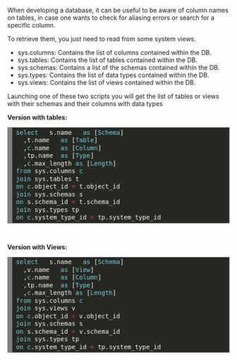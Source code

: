 <html><body><p>When developing a database, it can be useful to be aware of column names on tables, in case one wants to check for aliasing errors or search for a specific column.

To retrieve them, you just need to read from some system views.
</p><ul>
	<li>sys.columns: Contains the list of columns contained within the DB.</li>
	<li>sys.tables: Contains the list of tables contained within the DB.</li>
	<li>sys.schemas: Contains a list of the schemas contained within the DB.</li>
	<li>sys.types: Contains the list of data types contained within the DB.</li>
	<li>sys.views: Contains the list of views contained within the DB.</li>
</ul>
Launching one of these two scripts you will get the list of tables or views with their schemas and their columns with data types

<b>Version with tables:</b>
<pre style="background:#272822;overflow:auto;width:auto;border:solid gray;border-width:.1em .1em .1em .8em;padding:.2em .6em;margin:0;line-height:125%;"><span style="color:#66d9ef;">select</span>   <span style="color:#f8f8f2;">s.name</span>   <span style="color:#66d9ef;">as</span> <span style="color:#f8f8f2;">[</span><span style="color:#66d9ef;">Schema</span><span style="color:#f8f8f2;">]</span>
  <span style="color:#f8f8f2;">,t.name</span>   <span style="color:#66d9ef;">as</span> <span style="color:#f8f8f2;">[</span><span style="color:#66d9ef;">Table</span><span style="color:#f8f8f2;">]</span>
  <span style="color:#f8f8f2;">,</span><span style="color:#66d9ef;">c</span><span style="color:#f8f8f2;">.name</span>   <span style="color:#66d9ef;">as</span> <span style="color:#f8f8f2;">[</span><span style="color:#66d9ef;">Column</span><span style="color:#f8f8f2;">]</span>
  <span style="color:#f8f8f2;">,tp.name</span>  <span style="color:#66d9ef;">as</span> <span style="color:#f8f8f2;">[</span><span style="color:#66d9ef;">Type</span><span style="color:#f8f8f2;">]</span>
  <span style="color:#f8f8f2;">,</span><span style="color:#66d9ef;">c</span><span style="color:#f8f8f2;">.max_length</span> <span style="color:#66d9ef;">as</span> <span style="color:#f8f8f2;">[</span><span style="color:#66d9ef;">Length</span><span style="color:#f8f8f2;">]</span>
<span style="color:#66d9ef;">from</span> <span style="color:#f8f8f2;">sys.columns</span> <span style="color:#66d9ef;">c</span>
<span style="color:#66d9ef;">join</span> <span style="color:#f8f8f2;">sys.tables</span> <span style="color:#f8f8f2;">t</span>
<span style="color:#66d9ef;">on</span> <span style="color:#66d9ef;">c</span><span style="color:#f8f8f2;">.object_id</span> <span style="color:#f92672;">=</span> <span style="color:#f8f8f2;">t.object_id</span>
<span style="color:#66d9ef;">join</span> <span style="color:#f8f8f2;">sys.schemas</span> <span style="color:#f8f8f2;">s</span>
<span style="color:#66d9ef;">on</span> <span style="color:#f8f8f2;">s.schema_id</span> <span style="color:#f92672;">=</span> <span style="color:#f8f8f2;">t.schema_id</span>
<span style="color:#66d9ef;">join</span> <span style="color:#f8f8f2;">sys.types</span> <span style="color:#f8f8f2;">tp</span>
<span style="color:#66d9ef;">on</span> <span style="color:#66d9ef;">c</span><span style="color:#f8f8f2;">.system_type_id</span> <span style="color:#f92672;">=</span> <span style="color:#f8f8f2;">tp.system_type_id</span>
</pre>
 

<b>Version with Views:</b>
<pre style="background:#272822;overflow:auto;width:auto;border:solid gray;border-width:.1em .1em .1em .8em;padding:.2em .6em;margin:0;line-height:125%;"><span style="color:#66d9ef;">select</span>   <span style="color:#f8f8f2;">s.name</span>   <span style="color:#66d9ef;">as</span> <span style="color:#f8f8f2;">[</span><span style="color:#66d9ef;">Schema</span><span style="color:#f8f8f2;">]</span>
  <span style="color:#f8f8f2;">,v.name</span>   <span style="color:#66d9ef;">as</span> <span style="color:#f8f8f2;">[</span><span style="color:#66d9ef;">View</span><span style="color:#f8f8f2;">]</span>
  <span style="color:#f8f8f2;">,</span><span style="color:#66d9ef;">c</span><span style="color:#f8f8f2;">.name</span>   <span style="color:#66d9ef;">as</span> <span style="color:#f8f8f2;">[</span><span style="color:#66d9ef;">Column</span><span style="color:#f8f8f2;">]</span>
  <span style="color:#f8f8f2;">,tp.name</span>  <span style="color:#66d9ef;">as</span> <span style="color:#f8f8f2;">[</span><span style="color:#66d9ef;">Type</span><span style="color:#f8f8f2;">]</span>
  <span style="color:#f8f8f2;">,</span><span style="color:#66d9ef;">c</span><span style="color:#f8f8f2;">.max_length</span> <span style="color:#66d9ef;">as</span> <span style="color:#f8f8f2;">[</span><span style="color:#66d9ef;">Length</span><span style="color:#f8f8f2;">]</span>
<span style="color:#66d9ef;">from</span> <span style="color:#f8f8f2;">sys.columns</span> <span style="color:#66d9ef;">c</span>
<span style="color:#66d9ef;">join</span> <span style="color:#f8f8f2;">sys.views</span> <span style="color:#f8f8f2;">v</span>
<span style="color:#66d9ef;">on</span> <span style="color:#66d9ef;">c</span><span style="color:#f8f8f2;">.object_id</span> <span style="color:#f92672;">=</span> <span style="color:#f8f8f2;">v.object_id</span>
<span style="color:#66d9ef;">join</span> <span style="color:#f8f8f2;">sys.schemas</span> <span style="color:#f8f8f2;">s</span>
<span style="color:#66d9ef;">on</span> <span style="color:#f8f8f2;">s.schema_id</span> <span style="color:#f92672;">=</span> <span style="color:#f8f8f2;">v.schema_id</span>
<span style="color:#66d9ef;">join</span> <span style="color:#f8f8f2;">sys.types</span> <span style="color:#f8f8f2;">tp</span>
<span style="color:#66d9ef;">on</span> <span style="color:#66d9ef;">c</span><span style="color:#f8f8f2;">.system_type_id</span> <span style="color:#f92672;">=</span> <span style="color:#f8f8f2;">tp.system_type_id</span>
</pre></body></html>